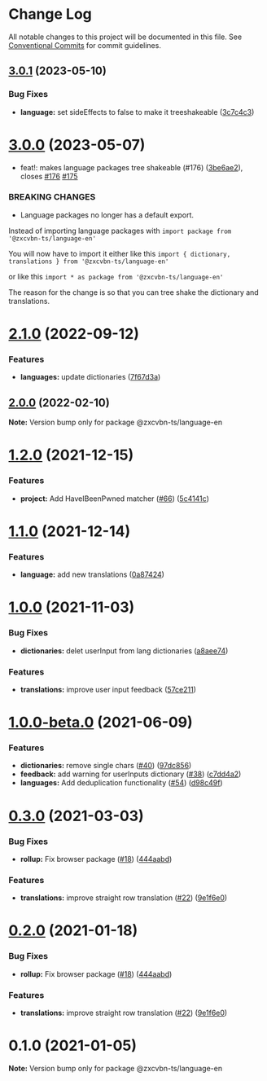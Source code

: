 # Change Log

All notable changes to this project will be documented in this file.
See [Conventional Commits](https://conventionalcommits.org) for commit guidelines.

## [3.0.1](https://github.com/zxcvbn-ts/zxcvbn/compare/@zxcvbn-ts/language-en@3.0.0...@zxcvbn-ts/language-en@3.0.1) (2023-05-10)

### Bug Fixes

- **language:** set sideEffects to false to make it treeshakeable ([3c7c4c3](https://github.com/zxcvbn-ts/zxcvbn/commit/3c7c4c3e8091b5c8b6e8493da5ea9bd8517827e2))

# [3.0.0](https://github.com/zxcvbn-ts/zxcvbn/compare/@zxcvbn-ts/language-en@2.1.0...@zxcvbn-ts/language-en@3.0.0) (2023-05-07)

- feat!: makes language packages tree shakeable (#176) ([3be6ae2](https://github.com/zxcvbn-ts/zxcvbn/commit/3be6ae2ae3f4ff7ade756df50c60274cbc2b0e20)), closes [#176](https://github.com/zxcvbn-ts/zxcvbn/issues/176) [#175](https://github.com/zxcvbn-ts/zxcvbn/issues/175)

### BREAKING CHANGES

- Language packages no longer has a default export.

Instead of importing language packages with
`import package from '@zxcvbn-ts/language-en'`

You will now have to import it either like this
`import { dictionary, translations } from '@zxcvbn-ts/language-en'`

or like this
`import * as package from '@zxcvbn-ts/language-en'`

The reason for the change is so that you can tree shake the
dictionary and translations.

# [2.1.0](https://github.com/zxcvbn-ts/zxcvbn/compare/@zxcvbn-ts/language-en@2.0.1...@zxcvbn-ts/language-en@2.1.0) (2022-09-12)

### Features

- **languages:** update dictionaries ([7f67d3a](https://github.com/zxcvbn-ts/zxcvbn/commit/7f67d3a71ef3b1136fc965c21d9febbfa3e74193))

## [2.0.0](https://github.com/zxcvbn-ts/zxcvbn/compare/@zxcvbn-ts/language-en@1.2.0...@zxcvbn-ts/language-en@2.0.0) (2022-02-10)

**Note:** Version bump only for package @zxcvbn-ts/language-en

# [1.2.0](https://github.com/zxcvbn-ts/zxcvbn/compare/@zxcvbn-ts/language-en@1.0.0...@zxcvbn-ts/language-en@1.2.0) (2021-12-15)

### Features

- **project:** Add HaveIBeenPwned matcher ([#66](https://github.com/zxcvbn-ts/zxcvbn/issues/66)) ([5c4141c](https://github.com/zxcvbn-ts/zxcvbn/commit/5c4141cd34f6566fe753ce76572f74bb8229b414))

# [1.1.0](https://github.com/zxcvbn-ts/zxcvbn/compare/@zxcvbn-ts/language-en@1.0.0...@zxcvbn-ts/language-en@1.1.0) (2021-12-14)

### Features

- **language:** add new translations ([0a87424](https://github.com/zxcvbn-ts/zxcvbn/commit/0a874242d139314907d7b33db1cdb85d2363d338))

# [1.0.0](https://github.com/zxcvbn-ts/zxcvbn/compare/@zxcvbn-ts/language-en@1.0.0-beta.0...@zxcvbn-ts/language-en@1.0.0) (2021-11-03)

### Bug Fixes

- **dictionaries:** delet userInput from lang dictionaries ([a8aee74](https://github.com/zxcvbn-ts/zxcvbn/commit/a8aee74aec1e01e8c9948a10be83422ba0ed1fbb))

### Features

- **translations:** improve user input feedback ([57ce211](https://github.com/zxcvbn-ts/zxcvbn/commit/57ce211883018e08a454b9dfc1983ac19ced9787))

# [1.0.0-beta.0](https://github.com/zxcvbn-ts/zxcvbn/compare/@zxcvbn-ts/language-en@0.3.0...@zxcvbn-ts/language-en@1.0.0-beta.0) (2021-06-09)

### Features

- **dictionaries:** remove single chars ([#40](https://github.com/zxcvbn-ts/zxcvbn/issues/40)) ([97dc856](https://github.com/zxcvbn-ts/zxcvbn/commit/97dc8562a4176f34c10fbb1cefce8d55cfbae25a))
- **feedback:** add warning for userInputs dictionary ([#38](https://github.com/zxcvbn-ts/zxcvbn/issues/38)) ([c7dd4a2](https://github.com/zxcvbn-ts/zxcvbn/commit/c7dd4a27cdd787b91b0234d88fbf3340738e9027))
- **languages:** Add deduplication functionality ([#54](https://github.com/zxcvbn-ts/zxcvbn/issues/54)) ([d98c49f](https://github.com/zxcvbn-ts/zxcvbn/commit/d98c49f11f05109f16ac4d5fbdd8cb1c0805eb1d))

# [0.3.0](https://github.com/zxcvbn-ts/zxcvbn/compare/@zxcvbn-ts/language-en@0.1.0...@zxcvbn-ts/language-en@0.3.0) (2021-03-03)

### Bug Fixes

- **rollup:** Fix browser package ([#18](https://github.com/zxcvbn-ts/zxcvbn/issues/18)) ([444aabd](https://github.com/zxcvbn-ts/zxcvbn/commit/444aabd4c37d449f600eaa4ad6d144f3c8ca5780))

### Features

- **translations:** improve straight row translation ([#22](https://github.com/zxcvbn-ts/zxcvbn/issues/22)) ([9e1f6e0](https://github.com/zxcvbn-ts/zxcvbn/commit/9e1f6e073f2baf5fb72a9eb507a7f0ad59dd32e9))

# [0.2.0](https://github.com/zxcvbn-ts/zxcvbn/compare/@zxcvbn-ts/language-en@0.1.0...@zxcvbn-ts/language-en@0.2.0) (2021-01-18)

### Bug Fixes

- **rollup:** Fix browser package ([#18](https://github.com/zxcvbn-ts/zxcvbn/issues/18)) ([444aabd](https://github.com/zxcvbn-ts/zxcvbn/commit/444aabd4c37d449f600eaa4ad6d144f3c8ca5780))

### Features

- **translations:** improve straight row translation ([#22](https://github.com/zxcvbn-ts/zxcvbn/issues/22)) ([9e1f6e0](https://github.com/zxcvbn-ts/zxcvbn/commit/9e1f6e073f2baf5fb72a9eb507a7f0ad59dd32e9))

# 0.1.0 (2021-01-05)

**Note:** Version bump only for package @zxcvbn-ts/language-en
